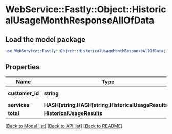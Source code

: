 # WebService::Fastly::Object::HistoricalUsageMonthResponseAllOfData

## Load the model package
```perl
use WebService::Fastly::Object::HistoricalUsageMonthResponseAllOfData;
```

## Properties
Name | Type | Description | Notes
------------ | ------------- | ------------- | -------------
**customer_id** | **string** |  | [optional] [readonly] 
**services** | **HASH[string,HASH[string,HistoricalUsageResults]]** |  | [optional] 
**total** | [**HistoricalUsageResults**](HistoricalUsageResults.md) |  | [optional] 

[[Back to Model list]](../README.md#documentation-for-models) [[Back to API list]](../README.md#documentation-for-api-endpoints) [[Back to README]](../README.md)


